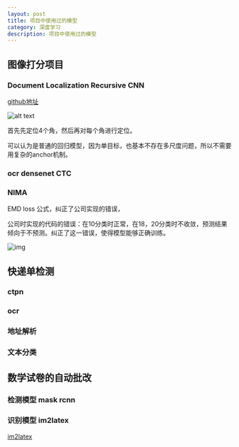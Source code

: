 ```yaml
---
layout: post
title: 项目中使用过的模型
category: 深度学习
description: 项目中使用过的模型
---
```


## 图像打分项目

### Document Localization  Recursive CNN

[github地址](https://github.com/arieshx/Recursive-CNNs)

![alt text](https://camo.githubusercontent.com/3061cce816880551f7aa6f13a7755f97b46a6417/68747470733a2f2f6b68757272616d6a6176656439362e6769746875622e696f2f72616e646f6d2f726563757273697665434e4e2e706e67)

首先先定位4个角，然后再对每个角进行定位。

可以认为是普通的回归模型，因为单目标，也基本不存在多尺度问题，所以不需要用复杂的anchor机制。

### ocr densenet CTC



### NIMA

EMD loss 公式，纠正了公司实现的错误，

公司时实现的代码的错误：在10分类时正常，在18，20分类时不收敛，预测结果倾向于不预测。纠正了这一错误，使得模型能够正确训练。

![img](https://pic4.zhimg.com/80/v2-f0c98a0a2010707879db1dbb30be214b_hd.jpg)



## 快递单检测

### ctpn



### ocr

### 地址解析

### 文本分类

## 数学试卷的自动批改

### 检测模型 mask rcnn

### 识别模型 im2latex

[im2latex](https://github.com/arieshx/im2latex-tensorflow)





